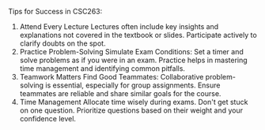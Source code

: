 Tips for Success in CSC263:
1. Attend Every Lecture
Lectures often include key insights and explanations not covered in the textbook or slides.
Participate actively to clarify doubts on the spot.
2. Practice Problem-Solving
Simulate Exam Conditions: Set a timer and solve problems as if you were in an exam.
Practice helps in mastering time management and identifying common pitfalls.
3. Teamwork Matters
Find Good Teammates: Collaborative problem-solving is essential, especially for group assignments.
Ensure teammates are reliable and share similar goals for the course.
4. Time Management
Allocate time wisely during exams. Don't get stuck on one question.
Prioritize questions based on their weight and your confidence level.

